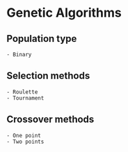 # Genetic Algorithms

## Population type
    - Binary

## Selection methods
    - Roulette
    - Tournament

## Crossover methods
    - One point
    - Two points